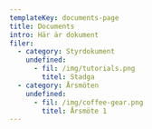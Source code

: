 ```yaml
---
templateKey: documents-page
title: Documents
intro: Här är dokument
filer:
  - category: Styrdokument
    undefined:
      - fil: /img/tutorials.png
        titel: Stadga
  - category: Årsmöten
    undefined:
      - fil: /img/coffee-gear.png
        titel: Årsmöte 1
---
```


